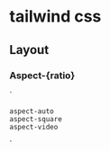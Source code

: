 # tailwind css

## Layout

### Aspect-{ratio}

`

    aspect-auto
    aspect-square
    aspect-video

`

